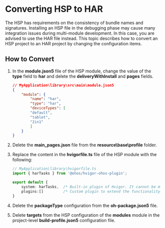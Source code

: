 # Converting HSP to HAR

The HSP has requirements on the consistency of bundle names and signatures. Installing an HSP file in the debugging phase may cause many integration issues during multi-module development. In this case, you are advised to use the HAR file instead. This topic describes how to convert an HSP project to an HAR project by changing the configuration items.
## How to Convert

1. In the **module.json5** file of the HSP module, change the value of the **type** field to **har** and delete the **deliveryWithInstall** and **pages** fields.
    ```json
    // MyApplication\library\src\main\module.json5
    {
        "module": {
            "name": "har",
            "type": "har",
            "deviceTypes": [
            "default",
            "tablet",
            "2in1"
            ]
        }
    }
    ```
2. Delete the **main_pages.json** file from the **resource\base\profile** folder.

3. Replace the content in the **hvigorfile.ts** file of the HSP module with the following:
    ```ts
    // MyApplication\library\hvigorfile.ts
    import { harTasks } from '@ohos/hvigor-ohos-plugin';

    export default {
        system: harTasks,  /* Built-in plugin of Hvigor. It cannot be modified. */
        plugins:[]         /* Custom plugin to extend the functionality of Hvigor. */
    }
    ```

4. Delete the **packageType** configuration from the **oh-package.json5** file.

5. Delete **targets** from the HSP configuration of the **modules** module in the project-level **build-profile.json5** configuration file.
